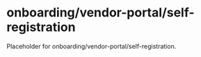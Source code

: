 # onboarding/vendor-portal/self-registration

Placeholder for onboarding/vendor-portal/self-registration.